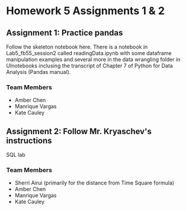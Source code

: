 # Homework 5 Assignments 1 & 2

## Assignment 1: Practice pandas
Follow the skeleton notebook here. There is a notebook in Lab5_fb55_session2 called readingData.ipynb with some dataframe manipulation examples and several more in the data wrangling folder in UInotebooks inclusing the transcript of Chapter 7 of Python for Data Analysis (Pandas manual).

### Team Members
- Amber Chen
- Manrique Vargas
- Kate Cauley


## Assignment 2: Follow Mr. Kryaschev's instructions
SQL lab 

### Team Members
- Sherri Airui (primarily for the distance from Time Square formula)
- Amber Chen
- Manrique Vargas
- Kate Cauley

